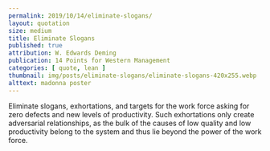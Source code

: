 ```yaml
---
permalink: 2019/10/14/eliminate-slogans/
layout: quotation
size: medium
title: Eliminate Slogans
published: true
attribution: W. Edwards Deming
publication: 14 Points for Western Management
categories: [ quote, lean ]
thumbnail: img/posts/eliminate-slogans/eliminate-slogans-420x255.webp
alttext: madonna poster
---
```


Eliminate slogans, exhortations, and targets for the work force 
asking for zero defects and new levels of productivity. 
Such exhortations only create adversarial relationships, as the bulk 
of the causes of low quality and low productivity belong to the 
system and thus lie beyond the power of the work force.
